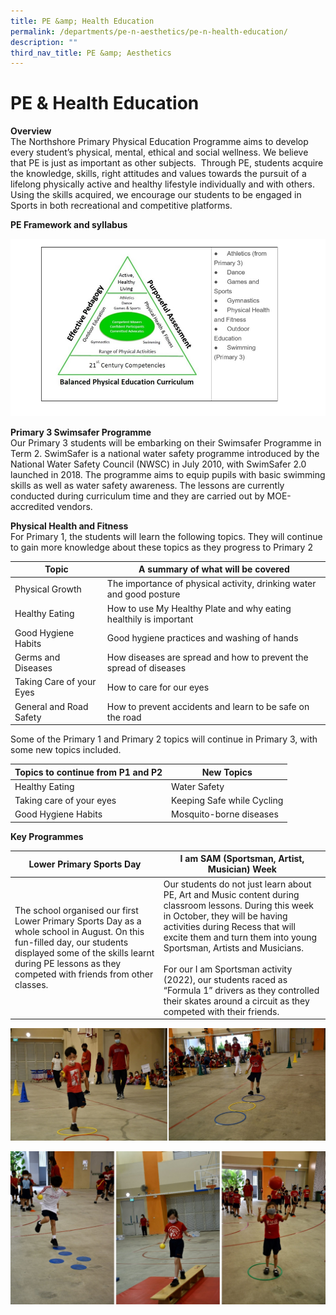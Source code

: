 ```yaml
---
title: PE &amp; Health Education
permalink: /departments/pe-n-aesthetics/pe-n-health-education/
description: ""
third_nav_title: PE &amp; Aesthetics
---
```

# **PE &amp; Health Education**

**Overview**  
The Northshore Primary Physical Education Programme aims to develop every student’s physical, mental, ethical and social wellness. We believe that PE is just as important as other subjects.&nbsp; Through PE, students acquire the knowledge, skills, right attitudes and values towards the pursuit of a lifelong physically active and healthy lifestyle individually and with others. Using the skills acquired, we encourage our students to be engaged in Sports in both recreational and competitive platforms.

**PE Framework and syllabus**

![](/images/PE%20Framework%20n%20Syllabus.jpg)

**Primary 3 Swimsafer Programme**  
Our Primary 3 students will be embarking on their Swimsafer Programme in Term 2.  SwimSafer is a national water safety programme introduced by the National Water Safety Council (NWSC) in July 2010, with SwimSafer 2.0 launched in 2018. The programme aims to equip pupils with basic swimming skills as well as water safety awareness. The lessons are currently conducted during curriculum time and they are carried out by MOE-accredited vendors.

**Physical Health and Fitness**  
For Primary 1, the students will learn the following topics. They will continue to gain more knowledge about these topics as they progress to Primary 2

| Topic 	| A summary of what will be covered 	|
|---	|---	|
| Physical Growth 	| The importance of physical activity, drinking water and good posture 	|
| Healthy Eating 	| How to use My Healthy Plate  and why eating healthily is important 	|
| Good Hygiene Habits 	| Good hygiene practices and washing of hands 	|
| Germs and Diseases 	| How diseases are spread and how to prevent the spread of diseases 	|
| Taking Care of your Eyes 	| How to care for our eyes 	|
| General and Road Safety 	| How to prevent accidents and learn to be safe on the road 	|

Some of the Primary 1 and Primary 2 topics will continue in Primary 3, with some new topics included.

| Topics to continue from P1 and P2 	| New Topics 	|
|---	|---	|
| Healthy Eating	 | Water Safety  |
| Taking care of your eyes  | Keeping Safe while Cycling 	|
| Good Hygiene Habits 	| Mosquito-borne diseases 	|

**Key Programmes**

| Lower Primary Sports Day 	| I am SAM (Sportsman, Artist, Musician) Week 	|
|---	|---	|
| The school organised our first Lower Primary Sports Day as a whole school in August. On this fun-filled day, our students displayed some of the skills learnt during PE lessons as they competed with friends from other classes. 	| Our students do not just learn about PE, Art and Music content during classroom lessons. During this week in October, they will be having activities during Recess that will excite them and turn them into young Sportsman, Artists and Musicians. <br><br> For our I am Sportsman activity (2022), our students raced as “Formula 1” drivers as they controlled their skates around a circuit as they competed with their friends. 	|

![](/images/pe_pic01.jpg)

![](/images/pe_pic02.jpg)
